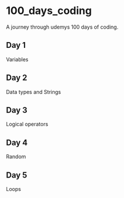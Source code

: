 # 100_days_coding
A journey through udemys 100 days of coding.
## Day 1
Variables
## Day 2
Data types and Strings
## Day 3
Logical operators
## Day 4
Random
## Day 5
Loops
